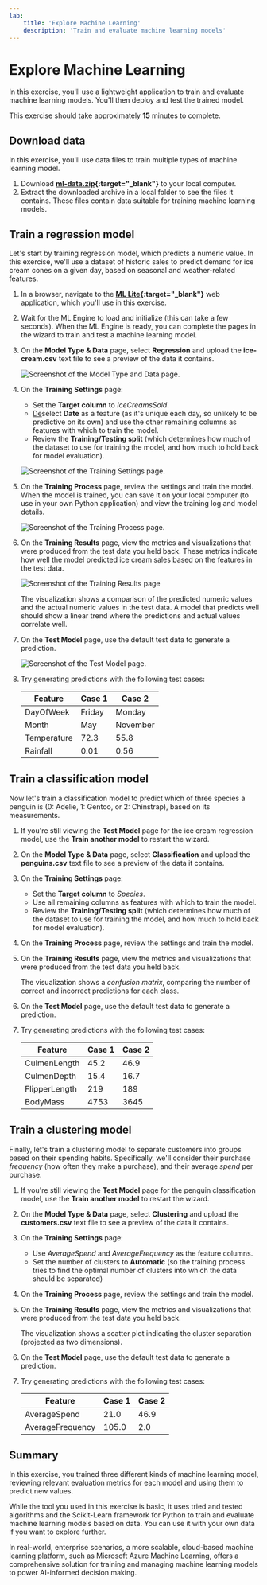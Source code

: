 ```yaml
---
lab:
    title: 'Explore Machine Learning'
    description: 'Train and evaluate machine learning models'
---
```


# Explore Machine Learning

In this exercise, you'll use a lightweight application to train and evaluate machine learning models. You'll then deploy and test the trained model.

This exercise should take approximately **15** minutes to complete.

## Download data

In this exercise, you'll use data files to train multiple types of machine learning model.

1. Download **[ml-data.zip](https://raw.githubusercontent.com/GraemeMalcolm/ai-labs/refs/heads/main/data/ml-data.zip){:target="_blank"}** to your local computer.
1. Extract the downloaded archive in a local folder to see the files it contains. These files contain data suitable for training machine learning models.

## Train a regression model

Let's start by training  regression model, which predicts a numeric value. In this exercise, we'll use a dataset of historic sales to predict demand for ice cream cones on a given day, based on seasonal and weather-related features.

1. In a browser, navigate to the **[ML Lite](https://graememalcolm.github.io/ai-labs/apps/machine-learning/){:target="_blank"}** web application, which you'll use in this exercise.
1. Wait for the ML Engine to load and initialize (this can take a few seconds). When the ML Engine is ready, you can complete the pages in the wizard to train and test a machine learning model.
1. On the **Model Type & Data** page, select **Regression** and upload the **ice-cream.csv** text file to see a preview of the data it contains.

    ![Screenshot of the Model Type and Data page.](./media/ml-lite-01.png)
    
1. On the **Training Settings** page:
    - Set the **Target column** to *IceCreamsSold*.
    - <u>De</u>select **Date** as a feature (as it's unique each day, so unlikely to be predictive on its own) and use the other remaining columns as features with which to train the model.
    - Review the **Training/Testing split** (which determines how much of the dataset to use for training the model, and how much to hold back for model evaluation).

    ![Screenshot of the Training Settings page.](./media/ml-lite-02.png)

1. On the **Training Process** page, review the settings and train the model. When the model is trained, you can save it on your local computer (to use in your own Python application) and view the training log and model details.

    ![Screenshot of the Training Process page.](./media/ml-lite-03.png)

1. On the **Training Results** page, view the metrics and visualizations that were produced from the test data you held back. These metrics indicate how well the model predicted ice cream sales based on the features in the test data.

    ![Screenshot of the Training Results page](./media/ml-lite-04.png)

    The visualization shows a comparison of the predicted numeric values and the actual numeric values in the test data. A model that predicts well should show a linear trend where the predictions and actual values correlate well.

1. On the **Test Model** page, use the default test data to generate a prediction.

    ![Screenshot of the Test Model page.](./media/ml-lite-05.png)

1. Try generating predictions with the following test cases:

    | Feature | Case 1 | Case 2
    |-- | -- | -- |
    | DayOfWeek | Friday | Monday |
    | Month | May | November |
    | Temperature | 72.3 | 55.8 |
    | Rainfall | 0.01 | 0.56 |

## Train a classification model

Now let's train a classification model to predict which of three species a penguin is (0: Adelie, 1: Gentoo, or 2: Chinstrap), based on its measurements.

1. If you're still viewing the **Test Model** page for the ice cream regression model, use the **Train another model** to restart the wizard.
1. On the **Model Type & Data** page, select **Classification** and upload the **penguins.csv** text file to see a preview of the data it contains.
1. On the **Training Settings** page:
    - Set the **Target column** to *Species*.
    - Use all remaining columns as features with which to train the model.
    - Review the **Training/Testing split** (which determines how much of the dataset to use for training the model, and how much to hold back for model evaluation).
1. On the **Training Process** page, review the settings and train the model.
1. On the **Training Results** page, view the metrics and visualizations that were produced from the test data you held back.

    The visualization shows a *confusion matrix*, comparing the number of correct and incorrect predictions for each class.

1. On the **Test Model** page, use the default test data to generate a prediction.
1. Try generating predictions with the following test cases:

    | Feature | Case 1 | Case 2
    |-- | -- | -- |
    | CulmenLength | 45.2 | 46.9 |
    | CulmenDepth | 15.4 | 16.7 |
    | FlipperLength | 219 | 189 |
    | BodyMass | 4753 | 3645 |

## Train a clustering model

Finally, let's train a clustering model to separate customers into groups based on their spending habits. Specifically, we'll consider their purchase *frequency* (how often they make a purchase), and their average *spend* per purchase.

1. If you're still viewing the **Test Model** page for the penguin classification model, use the **Train another model** to restart the wizard.
1. On the **Model Type & Data** page, select **Clustering** and upload the **customers.csv** text file to see a preview of the data it contains.
1. On the **Training Settings** page:
    - Use *AverageSpend* and *AverageFrequency* as the feature columns.
    - Set the number of clusters to **Automatic** (so the training process tries to find the optimal number of clusters into which the data should be separated)
1. On the **Training Process** page, review the settings and train the model.
1. On the **Training Results** page, view the metrics and visualizations that were produced from the test data you held back.

    The visualization shows a scatter plot indicating the cluster separation (projected as two dimensions).

1. On the **Test Model** page, use the default test data to generate a prediction.
1. Try generating predictions with the following test cases:

    | Feature | Case 1 | Case 2
    |-- | -- | -- |
    | AverageSpend | 21.0 | 46.9 |
    | AverageFrequency | 105.0 | 2.0 |

## Summary

In this exercise, you trained three different kinds of machine learning model, reviewing relevant evaluation metrics for each model and using them to predict new values.

While the tool you used in this exercise is basic, it uses tried and tested algorithms and the Scikit-Learn framework for Python to train and evaluate machine learning models based on data. You can use it with your own data if you want to explore further.

In real-world, enterprise scenarios, a more scalable, cloud-based machine learning platform, such as Microsoft Azure Machine Learning, offers a comprehensive solution for training and managing machine learning models to power AI-informed decision making.

